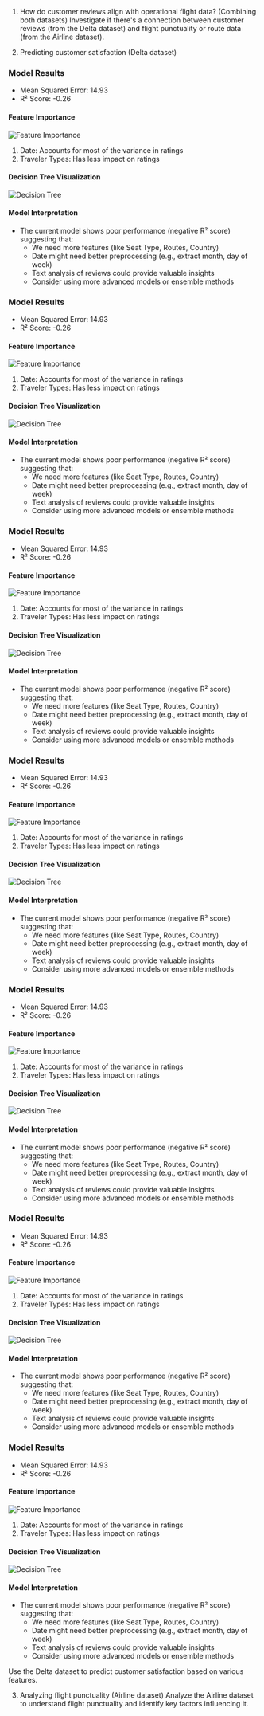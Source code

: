 1. How do customer reviews align with operational flight data? (Combining both datasets)
Investigate if there's a connection between customer reviews (from the Delta dataset) and flight punctuality or route data (from the Airline dataset).

2. Predicting customer satisfaction (Delta dataset)

### Model Results
- Mean Squared Error: 14.93
- R² Score: -0.26

#### Feature Importance
![Feature Importance](images/feature_importance.png)
1. Date: Accounts for most of the variance in ratings
2. Traveler Types: Has less impact on ratings

#### Decision Tree Visualization
![Decision Tree](images/decision_tree.png)

#### Model Interpretation
- The current model shows poor performance (negative R² score) suggesting that:
  - We need more features (like Seat Type, Routes, Country)
  - Date might need better preprocessing (e.g., extract month, day of week)
  - Text analysis of reviews could provide valuable insights
  - Consider using more advanced models or ensemble methods


### Model Results
- Mean Squared Error: 14.93
- R² Score: -0.26

#### Feature Importance
![Feature Importance](images/feature_importance.png)
1. Date: Accounts for most of the variance in ratings
2. Traveler Types: Has less impact on ratings

#### Decision Tree Visualization
![Decision Tree](images/decision_tree.png)

#### Model Interpretation
- The current model shows poor performance (negative R² score) suggesting that:
  - We need more features (like Seat Type, Routes, Country)
  - Date might need better preprocessing (e.g., extract month, day of week)
  - Text analysis of reviews could provide valuable insights
  - Consider using more advanced models or ensemble methods


### Model Results
- Mean Squared Error: 14.93
- R² Score: -0.26

#### Feature Importance
![Feature Importance](images/feature_importance.png)
1. Date: Accounts for most of the variance in ratings
2. Traveler Types: Has less impact on ratings

#### Decision Tree Visualization
![Decision Tree](images/decision_tree.png)

#### Model Interpretation
- The current model shows poor performance (negative R² score) suggesting that:
  - We need more features (like Seat Type, Routes, Country)
  - Date might need better preprocessing (e.g., extract month, day of week)
  - Text analysis of reviews could provide valuable insights
  - Consider using more advanced models or ensemble methods


### Model Results
- Mean Squared Error: 14.93
- R² Score: -0.26

#### Feature Importance
![Feature Importance](images/feature_importance.png)
1. Date: Accounts for most of the variance in ratings
2. Traveler Types: Has less impact on ratings

#### Decision Tree Visualization
![Decision Tree](images/decision_tree.png)

#### Model Interpretation
- The current model shows poor performance (negative R² score) suggesting that:
  - We need more features (like Seat Type, Routes, Country)
  - Date might need better preprocessing (e.g., extract month, day of week)
  - Text analysis of reviews could provide valuable insights
  - Consider using more advanced models or ensemble methods


### Model Results
- Mean Squared Error: 14.93
- R² Score: -0.26

#### Feature Importance
![Feature Importance](images/feature_importance.png)
1. Date: Accounts for most of the variance in ratings
2. Traveler Types: Has less impact on ratings

#### Decision Tree Visualization
![Decision Tree](images/decision_tree.png)

#### Model Interpretation
- The current model shows poor performance (negative R² score) suggesting that:
  - We need more features (like Seat Type, Routes, Country)
  - Date might need better preprocessing (e.g., extract month, day of week)
  - Text analysis of reviews could provide valuable insights
  - Consider using more advanced models or ensemble methods


### Model Results
- Mean Squared Error: 14.93
- R² Score: -0.26

#### Feature Importance
![Feature Importance](images/feature_importance.png)
1. Date: Accounts for most of the variance in ratings
2. Traveler Types: Has less impact on ratings

#### Decision Tree Visualization
![Decision Tree](images/decision_tree.png)

#### Model Interpretation
- The current model shows poor performance (negative R² score) suggesting that:
  - We need more features (like Seat Type, Routes, Country)
  - Date might need better preprocessing (e.g., extract month, day of week)
  - Text analysis of reviews could provide valuable insights
  - Consider using more advanced models or ensemble methods


### Model Results
- Mean Squared Error: 14.93
- R² Score: -0.26

#### Feature Importance
![Feature Importance](images/feature_importance.png)
1. Date: Accounts for most of the variance in ratings
2. Traveler Types: Has less impact on ratings

#### Decision Tree Visualization
![Decision Tree](images/decision_tree.png)

#### Model Interpretation
- The current model shows poor performance (negative R² score) suggesting that:
  - We need more features (like Seat Type, Routes, Country)
  - Date might need better preprocessing (e.g., extract month, day of week)
  - Text analysis of reviews could provide valuable insights
  - Consider using more advanced models or ensemble methods

Use the Delta dataset to predict customer satisfaction based on various features.

3. Analyzing flight punctuality (Airline dataset)
Analyze the Airline dataset to understand flight punctuality and identify key factors influencing it.

